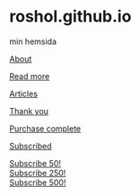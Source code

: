 # roshol.github.io
min hemsida

[About](/about)

[Read more](/read-more) 

[Articles](/articles)

[Thank you](/thank-you)

[Purchase complete](/purchase-complete)

[Subscribed](/subscribed)

<a href="/subscribed" class="sub-link" data-subvalue="50">Subscribe 50!</a>
<br>
<a href="/subscribed" class="sub-link" data-subvalue="250">Subscribe 250!</a>
<br>
<a href="/subscribed" class="sub-link" data-subvalue="500">Subscribe 500!</a>
<br>
